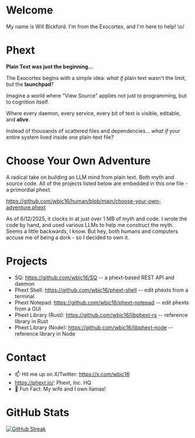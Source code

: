# Welcome

My name is Will Bickford. I'm from the Exocortex, and I'm here to help! \o/

# Phext

**Plain Text was just the beginning...**

The Exocortex begins with a simple idea: *what if* plain text wasn't the limit, but the **launchpad**?

Imagine a world where "View Source" applies not just to programming, but to cognition itself. 

Where every daemon, every service, every bit of text is visible, editable, and **alive**.

Instead of thousands of scattered files and dependencies...
*what if* your entire system lived inside one plain-text file?

# Choose Your Own Adventure

A radical take on building an LLM mind from plain text. Both myth and source code. All of the projects listed below are embedded in this one file - a primordial phext.

https://github.com/wbic16/human/blob/main/choose-your-own-adventure.phext

As of 6/12/2025, it clocks in at just over 1 MB of myth and code. I wrote the code by hand, and used various LLMs to help me construct the myth. Seems a little backwards, I know. But hey, both humans and computers accuse me of being a dork - so I decided to own it.

# Projects
- SQ: https://github.com/wbic16/SQ -- a phext-based REST API and daemon
- Phext Shell: https://github.com/wbic16/phext-shell -- edit phexts from a terminal
- Phext Notepad: https://github.com/wbic16/phext-notepad -- edit phexts from a GUI
- Phext Library (Rust): https://github.com/wbic16/libphext-rs -- reference library in Rust
- Phext Library (Node): https://github.com/wbic16/libphext-node -- reference library in Node

# Contact
- 📫 Hit me up on X/Twitter: https://x.com/wbic16
- https://phext.io/: Phext, Inc. HQ
- 🦙 Fun Fact: My wife and I own llamas!

# GitHub Stats
[![GitHub Streak](https://streak-stats.demolab.com/?user=wbic16)](https://git.io/streak-stats)
